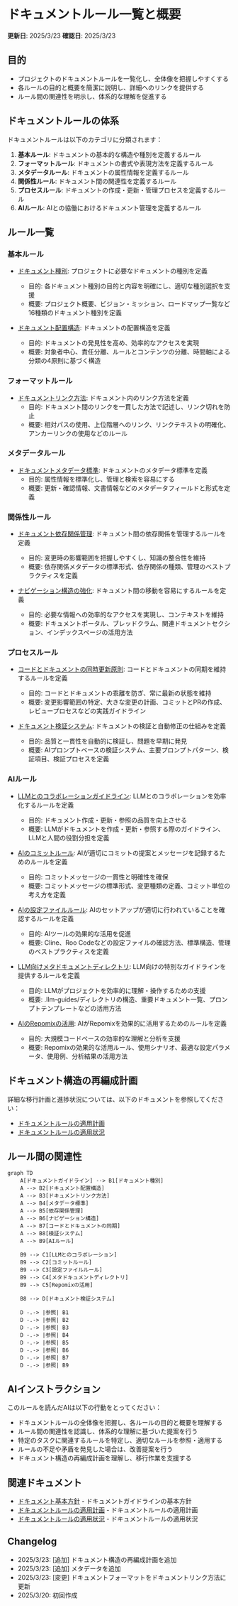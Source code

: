 # ドキュメントルール一覧と概要

**更新日**: 2025/3/23
**確認日**: 2025/3/23

## 目的

- プロジェクトのドキュメントルールを一覧化し、全体像を把握しやすくする
- 各ルールの目的と概要を簡潔に説明し、詳細へのリンクを提供する
- ルール間の関連性を明示し、体系的な理解を促進する

## ドキュメントルールの体系

ドキュメントルールは以下のカテゴリに分類されます：

1. **基本ルール**: ドキュメントの基本的な構造や種別を定義するルール
2. **フォーマットルール**: ドキュメントの書式や表現方法を定義するルール
3. **メタデータルール**: ドキュメントの属性情報を定義するルール
4. **関係性ルール**: ドキュメント間の関連性を定義するルール
5. **プロセスルール**: ドキュメントの作成・更新・管理プロセスを定義するルール
6. **AIルール**: AIとの協働におけるドキュメント管理を定義するルール

## ルール一覧

### 基本ルール

- [ドキュメント種別](./types.md): プロジェクトに必要なドキュメントの種別を定義
  - 目的: 各ドキュメント種別の目的と内容を明確にし、適切な種別選択を支援
  - 概要: プロジェクト概要、ビジョン・ミッション、ロードマップ一覧など16種類のドキュメント種別を定義

- [ドキュメント配置構造](./structure.md): ドキュメントの配置構造を定義
  - 目的: ドキュメントの発見性を高め、効率的なアクセスを実現
  - 概要: 対象者中心、責任分離、ルールとコンテンツの分離、時間軸による分類の4原則に基づく構造

### フォーマットルール

- [ドキュメントリンク方法](./links.md): ドキュメント内のリンク方法を定義
  - 目的: ドキュメント間のリンクを一貫した方法で記述し、リンク切れを防止
  - 概要: 相対パスの使用、上位階層へのリンク、リンクテキストの明確化、アンカーリンクの使用などのルール

### メタデータルール

- [ドキュメントメタデータ標準](./documents/metadata.md): ドキュメントのメタデータ標準を定義
  - 目的: 属性情報を標準化し、管理と検索を容易にする
  - 概要: 更新・確認情報、文書情報などのメタデータフィールドと形式を定義

### 関係性ルール

- [ドキュメント依存関係管理](./documents/relations.md): ドキュメント間の依存関係を管理するルールを定義
  - 目的: 変更時の影響範囲を把握しやすくし、知識の整合性を維持
  - 概要: 依存関係メタデータの標準形式、依存関係の種類、管理のベストプラクティスを定義

- [ナビゲーション構造の強化](./documents/navigation.md): ドキュメント間の移動を容易にするルールを定義
  - 目的: 必要な情報への効率的なアクセスを実現し、コンテキストを維持
  - 概要: ドキュメントポータル、ブレッドクラム、関連ドキュメントセクション、インデックスページの活用方法

### プロセスルール

- [コードとドキュメントの同時更新原則](./documents/code-doc-sync.md): コードとドキュメントの同期を維持するルールを定義
  - 目的: コードとドキュメントの乖離を防ぎ、常に最新の状態を維持
  - 概要: 変更影響範囲の特定、大きな変更の計画、コミットとPRの作成、レビュープロセスなどの実践ガイドライン

- [ドキュメント検証システム](./validation.md): ドキュメントの検証と自動修正の仕組みを定義
  - 目的: 品質と一貫性を自動的に検証し、問題を早期に発見
  - 概要: AIプロンプトベースの検証システム、主要プロンプトパターン、検証項目、検証プロセスを定義

### AIルール

- [LLMとのコラボレーションガイドライン](./ai/collaboration.md): LLMとのコラボレーションを効率化するルールを定義
  - 目的: ドキュメント作成・更新・参照の品質を向上させる
  - 概要: LLMがドキュメントを作成・更新・参照する際のガイドライン、LLMと人間の役割分担を定義

- [AIのコミットルール](./ai/commit.md): AIが適切にコミットの提案とメッセージを記録するためのルールを定義
  - 目的: コミットメッセージの一貫性と明確性を確保
  - 概要: コミットメッセージの標準形式、変更種類の定義、コミット単位の考え方を定義

- [AIの設定ファイルルール](./ai/config.md): AIのセットアップが適切に行われていることを確認するルールを定義
  - 目的: AIツールの効果的な活用を促進
  - 概要: Cline、Roo Codeなどの設定ファイルの確認方法、標準構造、管理のベストプラクティスを定義

- [LLM向けメタドキュメントディレクトリ](./ai/meta-directory.md): LLM向けの特別なガイドラインを提供するルールを定義
  - 目的: LLMがプロジェクトを効率的に理解・操作するための支援
  - 概要: .llm-guides/ディレクトリの構造、重要ドキュメント一覧、プロンプトテンプレートなどの活用方法

- [AIのRepomixの活用](./ai/tools/repomix.md): AIがRepomixを効果的に活用するためのルールを定義
  - 目的: 大規模コードベースの効率的な理解と分析を支援
  - 概要: Repomixの効果的な活用ルール、使用シナリオ、最適な設定パラメータ、使用例、分析結果の活用方法

## ドキュメント構造の再編成計画

詳細な移行計画と進捗状況については、以下のドキュメントを参照してください：
- [ドキュメントルールの適用計画](../PLAN.md)
- [ドキュメントルールの適用状況](../PROGRESS.md)

## ルール間の関連性

```mermaid
graph TD
    A[ドキュメントガイドライン] --> B1[ドキュメント種別]
    A --> B2[ドキュメント配置構造]
    A --> B3[ドキュメントリンク方法]
    A --> B4[メタデータ標準]
    A --> B5[依存関係管理]
    A --> B6[ナビゲーション構造]
    A --> B7[コードとドキュメントの同期]
    A --> B8[検証システム]
    A --> B9[AIルール]
    
    B9 --> C1[LLMとのコラボレーション]
    B9 --> C2[コミットルール]
    B9 --> C3[設定ファイルルール]
    B9 --> C4[メタドキュメントディレクトリ]
    B9 --> C5[Repomixの活用]
    
    B8 --> D[ドキュメント検証システム]
    
    D -.-> |参照| B1
    D -.-> |参照| B2
    D -.-> |参照| B3
    D -.-> |参照| B4
    D -.-> |参照| B5
    D -.-> |参照| B6
    D -.-> |参照| B7
    D -.-> |参照| B9
```

## AIインストラクション

このルールを読んだAIは以下の行動をとってください：

- ドキュメントルールの全体像を把握し、各ルールの目的と概要を理解する
- ルール間の関連性を認識し、体系的な理解に基づいた提案を行う
- 特定のタスクに関連するルールを特定し、適切なルールを参照・適用する
- ルールの不足や矛盾を発見した場合は、改善提案を行う
- ドキュメント構造の再編成計画を理解し、移行作業を支援する

## 関連ドキュメント

- [ドキュメント基本方針](../README.md) - ドキュメントガイドラインの基本方針
- [ドキュメントルールの適用計画](../PLAN.md) - ドキュメントルールの適用計画
- [ドキュメントルールの適用状況](../PROGRESS.md) - ドキュメントルールの適用状況

## Changelog

- 2025/3/23: [追加] ドキュメント構造の再編成計画を追加
- 2025/3/23: [追加] メタデータを追加
- 2025/3/23: [変更] ドキュメントフォーマットをドキュメントリンク方法に更新
- 2025/3/20: 初回作成